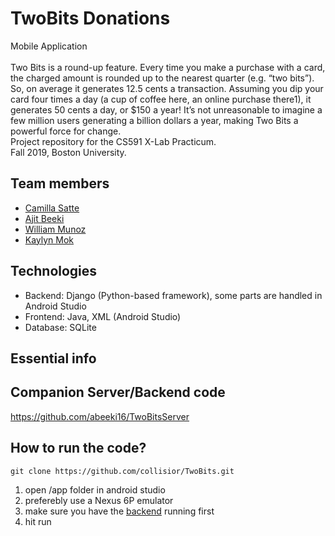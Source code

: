 # TwoBits Donations
Mobile Application <br>
<br />
Two Bits is a round-up feature. Every time you make a purchase with a card, the charged amount is rounded up to the nearest quarter (e.g. “two bits”). So, on average it generates 12.5 cents a transaction.  Assuming you dip your card four times a day (a cup of coffee here, an online purchase there1), it generates 50 cents a day, or $150 a year! It’s not unreasonable to imagine a few million users generating a billion dollars a year, making Two Bits a powerful force for change. <br>
Project repository for the CS591 X-Lab Practicum. <br />
Fall 2019, Boston University.

## Team members
* [Camilla Satte](https://github.com/collisior)
* [Ajit Beeki](https://github.com/abeeki16)
* [William Munoz](https://github.com/WillPower98)
* [Kaylyn Mok](https://github.com/mhkaylyn)

## Technologies

* Backend: Django (Python-based framework), some parts are handled in Android Studio
* Frontend: Java, XML (Android Studio)
* Database: SQLite

## Essential info

## Companion Server/Backend code

https://github.com/abeeki16/TwoBitsServer

## How to run the code?



```
git clone https://github.com/collisior/TwoBits.git
```

1) open /app folder in android studio
2) preferebly use a Nexus 6P emulator
3) make sure you have the 
[backend](https://github.com/abeeki16/TwoBitsServer)
running first 
4) hit run
